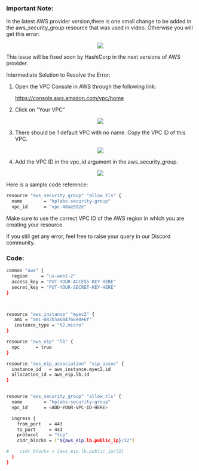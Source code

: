 ### Important Note:

In the latest AWS provider version,there is one small change to be added in the aws_security_group resource that was used in video. Otherwise you will get this error:

<p align="center">
  <img src="https://i.ibb.co/2hS4Btj/sg-error.png">
</p>

This issue will be fixed soon by HashiCorp in the next versions of AWS provider.

Intermediate Solution to Resolve the Error:

1. Open the VPC Console in AWS through the following link:

   https://console.aws.amazon.com/vpc/home

2. Click on "Your VPC"

<p align="center">
  <img src="https://i.ibb.co/FD2qVfq/vpc-console.png">
</p>

3. There should be 1 default VPC with no name. Copy the VPC ID of this VPC.


<p align="center">
  <img src="https://i.ibb.co/WVd8Pm5/vpc-id.png">
</p>

4. Add the VPC ID in the vpc_id argument in the aws_security_group. 

<p align="center">
  <img src="https://i.ibb.co/gFvfgft/add-vpc-id.png">
</p>

Here is a sample code reference:

```sh
resource "aws_security_group" "allow_tls" {
  name        = "kplabs-security-group"
  vpc_id      = "vpc-48ae592e"
```

Make sure to use the correct VPC ID of the AWS region in which you are creating your resource.

If you still get any error, feel free to raise your query in our Discord community. 

### Code:

```sh
common "aws" {
  region     = "us-west-2"
  access_key = "PUT-YOUR-ACCESS-KEY-HERE"
  secret_key = "PUT-YOUR-SECRET-KEY-HERE"
}



resource "aws_instance" "myec2" {
   ami = "ami-082b5a644766e0e6f"
   instance_type = "t2.micro"
}

resource "aws_eip" "lb" {
  vpc      = true
}

resource "aws_eip_association" "eip_assoc" {
  instance_id   = aws_instance.myec2.id
  allocation_id = aws_eip.lb.id
}


resource "aws_security_group" "allow_tls" {
  name        = "kplabs-security-group"
  vpc_id      = <ADD-YOUR-VPC-ID-HERE>

  ingress {
    from_port   = 443
    to_port     = 443
    protocol    = "tcp"
    cidr_blocks = ["${aws_eip.lb.public_ip}/32"]

#    cidr_blocks = [aws_eip.lb.public_ip/32]
  }
}
```
